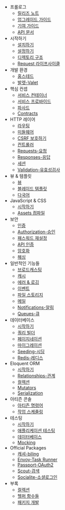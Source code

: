 - 프롤로그
    - [릴리즈 노트](/docs/{{version}}/releases)
    - [업그레이드 가이드](/docs/{{version}}/upgrade)
    - [기여 가이드](/docs/{{version}}/contributions)
    - [API 문서](/api/{{version}})
- 시작하기
    - [설치하기](/docs/{{version}}/installation)
    - [설정하기](/docs/{{version}}/configuration)
    - [디렉토리 구조](/docs/{{version}}/structure)
    - [Request 라이프사이클](/docs/{{version}}/lifecycle)
- 개발 환경
    - [홈스테드](/docs/{{version}}/homestead)
    - [발렛-Valet](/docs/{{version}}/valet)
- 핵심 컨셉
    - [서비스 컨테이너](/docs/{{version}}/container)
    - [서비스 프로바이드](/docs/{{version}}/providers)
    - [파사드](/docs/{{version}}/facades)
    - [Contracts](/docs/{{version}}/contracts)
- HTTP 레이어
    - [라우팅](/docs/{{version}}/routing)
    - [미들웨어](/docs/{{version}}/middleware)
    - [CSRF 보호하기](/docs/{{version}}/csrf)
    - [컨트롤러](/docs/{{version}}/controllers)
    - [Requests-요청](/docs/{{version}}/requests)
    - [Responses-응답](/docs/{{version}}/responses)
    - [세션](/docs/{{version}}/session)
    - [Validation-유효성검사](/docs/{{version}}/validation)
- 뷰 & 템플릿
    - [뷰](/docs/{{version}}/views)
    - [블레이드 템플릿](/docs/{{version}}/blade)
    - [다국어](/docs/{{version}}/localization)
- JavaScript & CSS
    - [시작하기](/docs/{{version}}/frontend)
    - [Assets 컴파일](/docs/{{version}}/elixir)
- 보안
    - [인증](/docs/{{version}}/authentication)
    - [Authorization-승인](/docs/{{version}}/authorization)
    - [패스워드 재설정](/docs/{{version}}/passwords)
    - [API 인증](/docs/{{version}}/passport)
    - [암호화](/docs/{{version}}/encryption)
    - [해싱](/docs/{{version}}/hashing)
- 일반적인 기능들
    - [브로드캐스팅](/docs/{{version}}/broadcasting)
    - [캐시](/docs/{{version}}/cache)
    - [에러 & 로깅](/docs/{{version}}/errors)
    - [이벤트](/docs/{{version}}/events)
    - [파일 스토리지](/docs/{{version}}/filesystem)
    - [메일](/docs/{{version}}/mail)
    - [Notifications-알림](/docs/{{version}}/notifications)
    - [Queues-큐](/docs/{{version}}/queues)
- 데이터베이스
    - [시작하기](/docs/{{version}}/database)
    - [쿼리 빌더](/docs/{{version}}/queries)
    - [페이지네이션](/docs/{{version}}/pagination)
    - [마이그레이션](/docs/{{version}}/migrations)
    - [Seeding-시딩](/docs/{{version}}/seeding)
    - [Redis-레디스](/docs/{{version}}/redis)
- Eloquent ORM
    - [시작하기](/docs/{{version}}/eloquent)
    - [Relationships-관계](/docs/{{version}}/eloquent-relationships)
    - [컬렉션](/docs/{{version}}/eloquent-collections)
    - [Mutators](/docs/{{version}}/eloquent-mutators)
    - [Serialization](/docs/{{version}}/eloquent-serialization)
- 아티즌 콘솔
    - [아티즌 명령어](/docs/{{version}}/artisan)
    - [작업 스케줄링](/docs/{{version}}/scheduling)
- 테스팅
    - [시작하기](/docs/{{version}}/testing)
    - [애플리케이션 테스팅](/docs/{{version}}/application-testing)
    - [데이터베이스](/docs/{{version}}/database-testing)
    - [Mocking](/docs/{{version}}/mocking)
- Official Packages
    - [캐셔-biling](/docs/{{version}}/billing)
    - [Envoy-Task Runner](/docs/{{version}}/envoy)
    - [Passport-OAuth2](/docs/{{version}}/passport)
    - [Scout-검색](/docs/{{version}}/scout)
    - [Socialite-소셜로그인](https://github.com/laravel/socialite)
- 부록
    - [컬렉션](/docs/{{version}}/collections)
    - [헬퍼 함수들](/docs/{{version}}/helpers)
    - [패키지 개발](/docs/{{version}}/packages)
